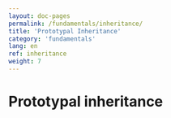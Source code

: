 ```yaml
---
layout: doc-pages
permalink: /fundamentals/inheritance/
title: 'Prototypal Inheritance'
category: 'fundamentals'
lang: en
ref: inheritance
weight: 7
---
```


# Prototypal inheritance

